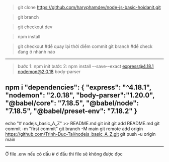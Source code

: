 > git clone https://github.com/haryphamdev/node-js-basic-hoidanit.git

> git branch

> git checkout dev

> npm install

> git checkout <id-commit>      #để quay lại thời điểm commit
> git branch          #để check đang ở nhánh nào
-------------------------------
> bước 1: npm init
> bước 2: npm install --save--exact express@4.18.1 nodemon@2.0.18 body-parser

npm i
"dependencies": {
    "express": "^4.18.1",
    "nodemon": "2.0.18",
    "body-parser":"1.20.0",
    "@babel/core": "7.18.5",
    "@babel/node": "7.18.5",
    "@babel/preset-env": "7.18.2"
  }
--------------------------------

echo "# nodejs_basic_A_Z" >> README.md
git init
git add README.md
git commit -m "first commit"
git branch -M main
git remote add origin https://github.com/Trinh-Duc-Tai/nodejs_basic_A_Z.git
git push -u origin main

------------------------------
Ở file .env nếu có dấu # ở đầu thì file sẽ không được đọc